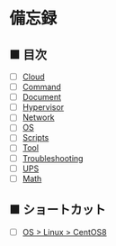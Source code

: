 # 備忘録
## ■ 目次
- [ ] [Cloud](https://github.com/thetaru/memorandum/tree/master/Cloud)
- [ ] [Command](https://github.com/thetaru/memorandum/tree/master/command)
- [ ] [Document](https://github.com/thetaru/memorandum/tree/master/design_document)
- [ ] [Hypervisor](https://github.com/thetaru/memorandum/tree/master/Hypervisor)
- [ ] [Network](https://github.com/thetaru/memorandum/tree/master/Network)
- [ ] [OS](https://github.com/thetaru/memorandum/tree/master/OS)
- [ ] [Scripts](https://github.com/thetaru/memorandum/tree/master/Scripts)
- [ ] [Tool](https://github.com/thetaru/memorandum/tree/master/Tool)
- [ ] [Troubleshooting](https://github.com/thetaru/memorandum/tree/master/Troubleshooting)
- [ ] [UPS](https://github.com/thetaru/memorandum/tree/master/UPS)
- [ ] [Math](https://github.com/thetaru/memorandum/tree/master/Math)

## ■ ショートカット
- [ ] [OS > Linux > CentOS8](https://github.com/thetaru/memorandum/tree/master/OS/Linux/CentOS8)
